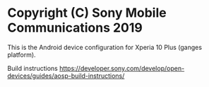 Copyright (C) Sony Mobile Communications 2019
=============================================

This is the Android device configuration for Xperia 10 Plus (ganges platform).

Build instructions
https://developer.sony.com/develop/open-devices/guides/aosp-build-instructions/
